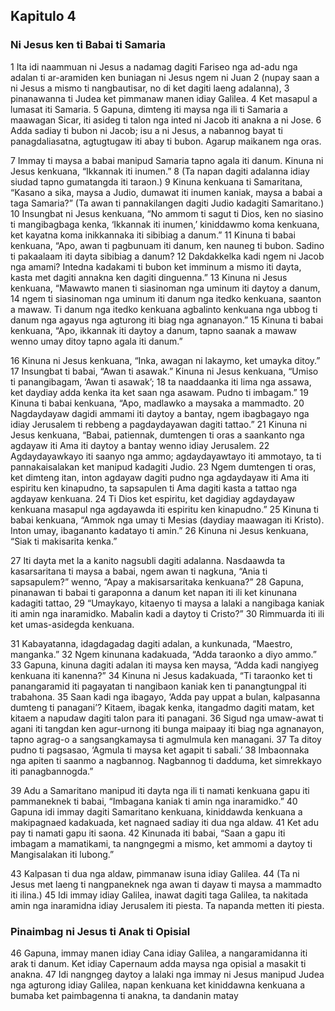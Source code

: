 Kapitulo 4
----------

### Ni Jesus ken ti Babai ti Samaria

1 Ita idi naammuan ni Jesus a nadamag dagiti Fariseo nga ad-adu nga adalan ti ar-aramiden ken buniagan ni Jesus ngem ni Juan
2 (nupay saan a ni Jesus a mismo ti nangbautisar, no di ket dagiti laeng adalanna),
3 pinanawanna ti Judea ket pimmanaw manen idiay Galilea.
4 Ket masapul a lumasat iti Samaria.
5 Gapuna, dimteng iti maysa nga ili ti Samaria a maawagan Sicar, iti asideg ti talon nga inted ni Jacob iti anakna a ni Jose.
6 Adda sadiay ti bubon ni Jacob; isu a ni Jesus, a nabannog bayat ti panagdaliasatna, agtugtugaw iti abay ti bubon. Agarup maikanem nga oras.

7 Immay ti maysa a babai manipud Samaria tapno agala iti danum. Kinuna ni Jesus kenkuana, “Ikkannak iti inumen.”
8 (Ta napan dagiti adalanna idiay siudad tapno gumatangda iti taraon.)
9 Kinuna kenkuana ti Samaritana, “Kasano a sika, maysa a Judio, dumawat iti inumen kaniak, maysa a babai a taga Samaria?” (Ta awan ti pannakilangen dagiti Judio kadagiti Samaritano.)
10 Insungbat ni Jesus kenkuana, “No ammom ti sagut ti Dios, ken no siasino ti mangibagbaga kenka, ‘Ikkannak iti inumen,’ kiniddawmo koma kenkuana, ket kayatna koma inikkannaka iti sibibiag a danum.”
11 Kinuna ti babai kenkuana, “Apo, awan ti pagbunuam iti danum, ken nauneg ti bubon. Sadino ti pakaalaam iti dayta sibibiag a danum?
12 Dakdakkelka kadi ngem ni Jacob nga amami? Intedna kadakami ti bubon ket imminum a mismo iti dayta, kasta met dagiti annakna ken dagiti dinguenna.”
13 Kinuna ni Jesus kenkuana, “Mawawto manen ti siasinoman nga uminum iti daytoy a danum,
14 ngem ti siasinoman nga uminum iti danum nga itedko kenkuana, saanton a mawaw. Ti danum nga itedko kenkuana agbalinto kenkuana nga ubbog ti danum nga agayus nga agturong iti biag nga agnanayon.”
15 Kinuna ti babai kenkuana, “Apo, ikkannak iti daytoy a danum, tapno saanak a mawaw wenno umay ditoy tapno agala iti danum.”

16 Kinuna ni Jesus kenkuana, “Inka, awagan ni lakaymo, ket umayka ditoy.”
17 Insungbat ti babai, “Awan ti asawak.” Kinuna ni Jesus kenkuana, “Umiso ti panangibagam, ‘Awan ti asawak’;
18 ta naaddaanka iti lima nga assawa, ket daydiay adda kenka ita ket saan nga asawam. Pudno ti imbagam.”
19 Kinuna ti babai kenkuana, “Apo, madlawko a maysaka a mammadto.
20 Nagdaydayaw dagidi ammami iti daytoy a bantay, ngem ibagbagayo nga idiay Jerusalem ti rebbeng a pagdaydayawan dagiti tattao.”
21 Kinuna ni Jesus kenkuana, “Babai, patiennak, dumtengen ti oras a saankanto nga agdayaw iti Ama iti daytoy a bantay wenno idiay Jerusalem.
22 Agdaydayawkayo iti saanyo nga ammo; agdaydayawtayo iti ammotayo, ta ti pannakaisalakan ket manipud kadagiti Judio.
23 Ngem dumtengen ti oras, ket dimteng itan, inton agdayaw dagiti pudno nga agdaydayaw iti Ama iti espiritu ken kinapudno, ta sapsapulen ti Ama dagiti kasta a tattao nga agdayaw kenkuana.
24 Ti Dios ket espiritu, ket dagidiay agdaydayaw kenkuana masapul nga agdayawda iti espiritu ken kinapudno.”
25 Kinuna ti babai kenkuana, “Ammok nga umay ti Mesias (daydiay maawagan iti Kristo). Inton umay, ibagananto kadatayo ti amin.”
26 Kinuna ni Jesus kenkuana, “Siak ti makisarita kenka.”

27 Iti dayta met la a kanito nagsubli dagiti adalanna. Nasdaawda ta kasarsaritana ti maysa a babai, ngem awan ti nagkuna, “Ania ti sapsapulem?” wenno, “Apay a makisarsaritaka kenkuana?”
28 Gapuna, pinanawan ti babai ti garaponna a danum ket napan iti ili ket kinunana kadagiti tattao,
29 “Umaykayo, kitaenyo ti maysa a lalaki a nangibaga kaniak iti amin nga inaramidko. Mabalin kadi a daytoy ti Cristo?”
30 Rimmuarda iti ili ket umas-asidegda kenkuana.

31 Kabayatanna, idagdagadag dagiti adalan, a kunkunada, “Maestro, manganka.”
32 Ngem kinunana kadakuada, “Adda taraonko a diyo ammo.”
33 Gapuna, kinuna dagiti adalan iti maysa ken maysa, “Adda kadi nangiyeg kenkuana iti kanenna?”
34 Kinuna ni Jesus kadakuada, “Ti taraonko ket ti panangaramid iti pagayatan ti nangibaon kaniak ken ti panangtungpal iti trabahona.
35 Saan kadi nga ibagayo, ‘Adda pay uppat a bulan, kalpasanna dumteng ti panagani’? Kitaem, ibagak kenka, itangadmo dagiti matam, ket kitaem a napudaw dagiti talon para iti panagani.
36 Sigud nga umaw-awat ti agani iti tangdan ken agur-urnong iti bunga maipaay iti biag nga agnanayon, tapno agrag-o a sangsangkamaysa ti agmulmula ken managani.
37 Ta ditoy pudno ti pagsasao, ‘Agmula ti maysa ket agapit ti sabali.’
38 Imbaonnaka nga apiten ti saanmo a nagbannog. Nagbannog ti dadduma, ket simrekkayo iti panagbannogda.”

39 Adu a Samaritano manipud iti dayta nga ili ti namati kenkuana gapu iti pammaneknek ti babai, “Imbagana kaniak ti amin nga inaramidko.”
40 Gapuna idi immay dagiti Samaritano kenkuana, kiniddawda kenkuana a makipagnaed kadakuada, ket nagnaed sadiay iti dua nga aldaw.
41 Ket adu pay ti namati gapu iti saona.
42 Kinunada iti babai, “Saan a gapu iti imbagam a mamatikami, ta nangngegmi a mismo, ket ammomi a daytoy ti Mangisalakan iti lubong.”

43 Kalpasan ti dua nga aldaw, pimmanaw isuna idiay Galilea.
44 (Ta ni Jesus met laeng ti nangpaneknek nga awan ti dayaw ti maysa a mammadto iti ilina.)
45 Idi immay idiay Galilea, inawat dagiti taga Galilea, ta nakitada amin nga inaramidna idiay Jerusalem iti piesta. Ta napanda metten iti piesta.

### Pinaimbag ni Jesus ti Anak ti Opisial

46 Gapuna, immay manen idiay Cana idiay Galilea, a nangaramidanna iti arak ti danum. Ket idiay Capernaum adda maysa nga opisial a masakit ti anakna.
47 Idi nangngeg daytoy a lalaki nga immay ni Jesus manipud Judea nga agturong idiay Galilea, napan kenkuana ket kiniddawna kenkuana a bumaba ket paimbagenna ti anakna, ta dandanin matay
